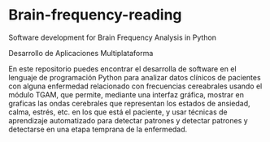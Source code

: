 # Brain-frequency-reading
Software development for Brain Frequency Analysis in Python


Desarrollo de Aplicaciones Multiplataforma

En este repositorio puedes encontrar el desarrolla de software en el lenguaje de programación Python para analizar datos clínicos de pacientes con alguna enfermedad relacionado con frecuencias cereabrales usando el módulo TGAM, que permite, mediante una interfaz gráfica, mostrar en graficas las ondas cerebrales que representan los estados de ansiedad, calma, estrés, etc. en los que está el paciente, y usar técnicas de aprendizaje automatizado para detectar patrones y detectar patrones y detectarse en una etapa temprana de la enfermedad.
